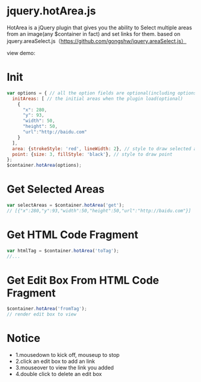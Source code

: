 jquery.hotArea.js
====================

HotArea is a jQuery plugin that gives you the ability to Select multiple areas from an image(any $container in fact) and set links for them.
based on jquery.areaSelect.js（https://github.com/gongshw/jquery.areaSelect.js）

view demo: 

Init
====
```javascript
var options = { // all the option fields are optional(including options itself)
  initAreas: [ // the initial areas when the plugin load(optional)
    {
      "x": 280,
      "y": 93,
      "width": 50,
      "height": 50,
      "url":"http://baidu.com"
    }
  ],
  area: {strokeStyle: 'red', lineWidth: 2}, // style to draw selected areas
  point: {size: 3, fillStyle: 'black'}, // style to draw point
};
$container.hotArea(options);
```

Get Selected Areas
=================
```javascript
var selectAreas = $container.hotArea('get');
// [{"x":280,"y":93,"width":50,"height":50,"url":"http://baidu.com"}]
```

Get HTML Code Fragment
=================
```javascript
var htmlTag = $container.hotArea('toTag');
//...
```

Get Edit Box From HTML Code Fragment
=================
```javascript
$container.hotArea('fromTag');
// render edit box to view
```

Notice
=====

- 1.mousedown to kick off, mouseup to stop
- 2.click an edit box to add an link
- 3.mouseover to view the link you added
- 4.double click to delete an edit box
